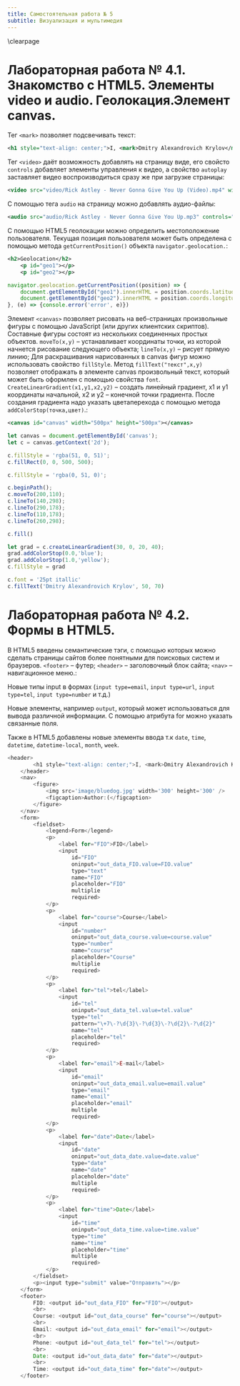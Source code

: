 ```yaml
---
title: Самостоятельная работа № 5
subtitle: Визуализация и мультимедия
---
```

\clearpage

# Лабораторная работа № 4.1. Знакомство с HTML5. Элементы video и audio. Геолокация.Элемент canvas.

Тег `<mark>` позволяет подсвечивать текст:

```xml
<h1 style="text-align: center;">I, <mark>Dmitry Alexandrovich Krylov</mark>, study HTML5</h1>
```

Тег `<video>` даёт возможность добавлять на страницу виде, его свойсто `controls` добавляет элементы управления к видео, а свойство `autoplay` заставляет видео воспроизводиться сразу же при загрузке страницы:

```xml
<video src="video/Rick Astley - Never Gonna Give You Up (Video).mp4" width="600" height="400" controls="controls" autoplay="autoplay"></video>
```

С помощью тега `audio` на страницу можно добавлять аудио-файлы:

```xml
<audio src="audio/Rick Astley - Never Gonna Give You Up.mp3" controls="controls"></audio>
```

С помощью HTML5 геолокации можно определить местоположение пользователя. Текущая позиция пользователя может быть определена с помощью метода `getCurrentPosition()` объекта `navigator.geolocation.`:

```xml
<h2>Geolocation</h2>
    <p id="geo1"></p>
    <p id="geo2"></p>
```

```js
navigator.geolocation.getCurrentPosition((position) => {
    document.getElementById("geo1").innerHTML = position.coords.latitude;
    document.getElementById("geo2").innerHTML = position.coords.longitude;
}, (e) => {console.error('error', e)})
```

Элемент `<сanvas>` позволяет рисовать на веб-страницах произвольные фигуры с помощью JavaScript (или других клиентских скриптов). Составные фигуры состоят из нескольких соединенных простых объектов. `moveTo(x,y)` – устанавливает координаты точки, из которой начнется рисование следующего объекта; `lineTo(x,y)` – рисует прямую линию; Для раскрашивания нарисованных в canvas фигур можно использовать свойство `fillStyle`. Метод `fillText("текст",x,y)` позволяет отображать в элементе canvas произвольный текст, который может быть оформлен с помощью свойства `font`.
`СreateLinearGradient(x1,y1,x2,y2)` – создать линейный градиент, x1 и y1 координаты начальной, x2 и y2 – конечной точки градиента. После создания градиента надо указать цветаперехода с помощью метода `addColorStop(точка,цвет)`.:

```xml
<canvas id="canvas" width="500px" height="500px"></canvas>
```

```js
let canvas = document.getElementById('canvas');
let c = canvas.getContext('2d');

c.fillStyle = 'rgba(51, 0, 51)';
c.fillRect(0, 0, 500, 500);

c.fillStyle = 'rgba(0, 51, 0)';

c.beginPath();
c.moveTo(200,110);
c.lineTo(140,298);
c.lineTo(290,178);
c.lineTo(110,178);
c.lineTo(260,298);

c.fill()

let grad = c.createLinearGradient(30, 0, 20, 40);
grad.addColorStop(0.0,'blue');
grad.addColorStop(1.0,'yellow');
c.fillStyle = grad

c.font = '25pt itallic'
c.fillText('Dmitry Alexandrovich Krylov', 50, 70)
```

# Лабораторная работа № 4.2. Формы в HTML5.

В HTML5 введены семантические тэги, с помощью которых можно сделать страницы сайтов более понятными для поисковых систем и браузеров. 
`<footer>` – футер;
`<header>` – заголовочный блок сайта;
`<nav>` – навигационное меню.:

Новые типы input в формах (`input type=email`, `input type=url`, `input type=tel`, `input type=number` и т.д.)

Новые элементы, например `output`, который может использоваться для вывода различной информации. С помощью атрибута
for можно указать связанные поля.

Также в HTML5 добавлены новые элементы ввода т.к `date`, `time`, `datetime`, `datetime-local`, `month`, `week`.

```js
<header>
        <h1 style="text-align: center;">I, <mark>Dmitry Alexandrovich Krylov</mark>, study HTML5</h1>
    </header>
    <nav>
		<figure>
			<img src='image/bluedog.jpg' width='300' height='300' />
			<figcaption>Author:(</figcaption>
		</figure>
	</nav>
    <form>
        <fieldset>
            <legend>Form</legend>
            <p>
                <label for="FIO">FIO</label>
                <input
                    id="FIO"
                    oninput="out_data_FIO.value=FIO.value"
                    type="text"
                    name="FIO"
                    placeholder="FIO"
                    multiplie
                    required>
            </p>
            <p>
                <label for="course">Course</label>
                <input
                    id="number"
                    oninput="out_data_course.value=course.value"
                    type="number"
                    name="course"
                    placeholder="Course"
                    multiplie
                    required>
            </p>
            <p>
                <label for="tel">tel</label>
                <input
                    id="tel"
                    oninput="out_data_tel.value=tel.value"
                    type="tel"
                    pattern="\+7\-?\d{3}\-?\d{3}\-?\d{2}\-?\d{2}"
                    name="tel"
                    placeholder="tel"
                    required>
            </p>
            <p>
                <label for="email">E-mail</label>
                <input
                    id="email"
                    oninput="out_data_email.value=email.value"
                    type="email"
                    name="email"
                    placeholder="email"
                    multiple
                    required>
            </p>
            <p>
                <label for="date">Date</label>
                <input
                    id="date"
                    oninput="out_data_date.value=date.value"
                    type="date"
                    name="date"
                    placeholder="date"
                    multiple
                    required>
            </p>
            <p>
                <label for="time">Date</label>
                <input
                    id="time"
                    oninput="out_data_time.value=time.value"
                    type="time"
                    name="time"
                    placeholder="time"
                    multiple
                    required>
            </p>
        </fieldset>
        <p><input type="submit" value="Отправить"></p>
    </form>
    <footer>
        FIO: <output id="out_data_FIO" for="FIO"></output>
        <br>
        Course: <output id="out_data_course" for="course"></output>
		<br>
		Email: <output id="out_data_email" for="email"></output>
		<br>
		Phone: <output id="out_data_tel" for="tel"></output>
        <br>
        Date: <output id="out_data_date" for="date"></output>
        <br>
        Time: <output id="out_data_time" for="date"></output>
    </footer>
```
